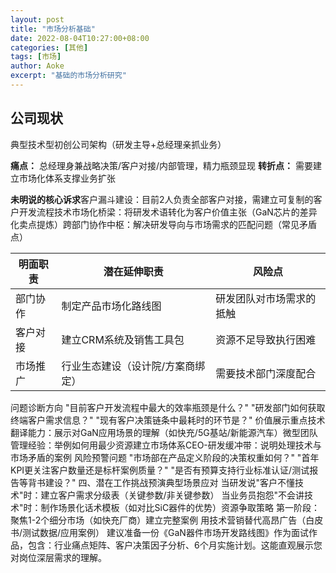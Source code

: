 ```yaml
---
layout: post
title: "市场分析基础"
date: 2022-08-04T10:27:00+08:00
categories: [其他]
tags: [市场]
author: Aoke
excerpt: "基础的市场分析研究" 
---
```


## 公司现状
典型技术型初创公司架构（研发主导+总经理亲抓业务）

**痛点：** 总经理身兼战略决策/客户对接/内部管理，精力瓶颈显现
**转折点：** 需要建立市场化体系支撑业务扩张

**未明说的核心诉求**
​客户漏斗建设：目前2人负责全部客户对接，需建立可复制的客户开发流程
​技术市场化桥梁：将研发术语转化为客户价值主张（GaN芯片的差异化卖点提炼）
​跨部门协作中枢：解决研发导向与市场需求的匹配问题（常见矛盾点）

| 明面职责          | 潜在延伸职责          | 风险点         |
|---------------|---------------|------------------|
| 部门协作    | 制定产品市场化路线图	 | 研发团队对市场需求的抵触     |
| 客户对接      | 建立CRM系统及销售工具包 | 资源不足导致执行困难   |
| 市场推广  | 行业生态建设（设计院/方案商绑定） | 需要技术部门深度配合   |

​问题诊断方向
"目前客户开发流程中最大的效率瓶颈是什么？"
"研发部门如何获取终端客户需求信息？"
"现有客户决策链条中最耗时的环节是？"
​价值展示重点
​技术翻译能力：展示对GaN应用场景的理解（如快充/5G基站/新能源汽车）
​微型团队管理经验：举例如何用最少资源建立市场体系
​CEO-研发缓冲带：说明处理技术与市场矛盾的案例
​风险预警问题
"市场部在产品定义阶段的决策权重如何？"
"首年KPI更关注客户数量还是标杆案例质量？"
"是否有预算支持行业标准认证/测试报告等背书建设？"
四、潜在工作挑战预演
​典型场景应对
当研发说"客户不懂技术"时：建立客户需求分级表（关键参数/非关键参数）
当业务员抱怨"不会讲技术"时：制作场景化话术模板（如对比SiC器件的优势）
​资源争取策略
第一阶段：聚焦1-2个细分市场（如快充厂商）建立完整案例
用技术营销替代高昂广告（白皮书/测试数据/应用案例）
建议准备一份《GaN器件市场开发路线图》作为面试作品，包含：行业痛点矩阵、客户决策因子分析、6个月实施计划。这能直观展示您对岗位深层需求的理解。

